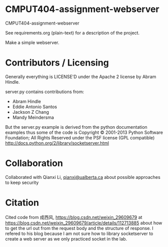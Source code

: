 CMPUT404-assignment-webserver
=============================

CMPUT404-assignment-webserver

See requirements.org (plain-text) for a description of the project.

Make a simple webserver.

Contributors / Licensing
========================

Generally everything is LICENSE'D under the Apache 2 license by Abram Hindle.

server.py contains contributions from:

* Abram Hindle
* Eddie Antonio Santos
* Jackson Z Chang
* Mandy Meindersma 

But the server.py example is derived from the python documentation
examples thus some of the code is Copyright © 2001-2013 Python
Software Foundation; All Rights Reserved under the PSF license (GPL
compatible) http://docs.python.org/2/library/socketserver.html

Collaboration
========================

Collaborated with Qianxi Li, qianxi@ualberta.ca about possible 
approaches to keep security

Citation
========================

Cited code from 成西风, https://blog.csdn.net/weixin_29609679 at 
https://blog.csdn.net/weixin_29609679/article/details/112713885
about how to get the url out from the request body and the structure 
of response. I refered to his blog because I am not sure how to 
library socketserver to create a web server as we only practiced
socket in the lab.

